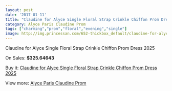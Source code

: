 ```yaml
---
layout: post
date: '2017-01-11'
title: "Claudine for Alyce Single Floral Strap Crinkle Chiffon Prom Dress 2025"
category: Alyce Paris Claudine Prom
tags: ["charming","prom","floral","evening","single"]
image: http://img.princessan.com/652-thickbox_default/claudine-for-alyce-single-floral-strap-crinkle-chiffon-prom-dress-2025.jpg
---
```

Claudine for Alyce Single Floral Strap Crinkle Chiffon Prom Dress 2025

On Sales: **$325.64643**
<a href="https://www.princessan.com/en/alyce-paris-claudine-prom/310-claudine-for-alyce-single-floral-strap-crinkle-chiffon-prom-dress-2025.html"><amp-img layout="responsive" width="600" height="600" src="//img.princessan.com/652-thickbox_default/claudine-for-alyce-single-floral-strap-crinkle-chiffon-prom-dress-2025.jpg" alt="Claudine for Alyce Single Floral Strap Crinkle Chiffon Prom Dress 2025 0" /></a>
<a href="https://www.princessan.com/en/alyce-paris-claudine-prom/310-claudine-for-alyce-single-floral-strap-crinkle-chiffon-prom-dress-2025.html"><amp-img layout="responsive" width="600" height="600" src="//img.princessan.com/653-thickbox_default/claudine-for-alyce-single-floral-strap-crinkle-chiffon-prom-dress-2025.jpg" alt="Claudine for Alyce Single Floral Strap Crinkle Chiffon Prom Dress 2025 1" /></a>
<a href="https://www.princessan.com/en/alyce-paris-claudine-prom/310-claudine-for-alyce-single-floral-strap-crinkle-chiffon-prom-dress-2025.html"><amp-img layout="responsive" width="600" height="600" src="//img.princessan.com/654-thickbox_default/claudine-for-alyce-single-floral-strap-crinkle-chiffon-prom-dress-2025.jpg" alt="Claudine for Alyce Single Floral Strap Crinkle Chiffon Prom Dress 2025 2" /></a>

Buy it: [Claudine for Alyce Single Floral Strap Crinkle Chiffon Prom Dress 2025](https://www.princessan.com/en/alyce-paris-claudine-prom/310-claudine-for-alyce-single-floral-strap-crinkle-chiffon-prom-dress-2025.html "Claudine for Alyce Single Floral Strap Crinkle Chiffon Prom Dress 2025")

View more: [Alyce Paris Claudine Prom](https://www.princessan.com/en/6-alyce-paris-claudine-prom "Alyce Paris Claudine Prom")